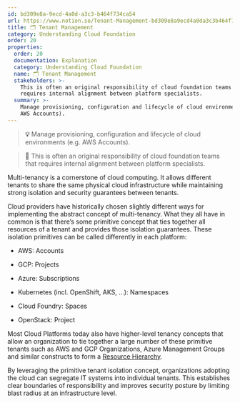 ```yaml
---
id: bd309e8a-9ecd-4a0d-a3c3-b464f734ca54
url: https://www.notion.so/Tenant-Management-bd309e8a9ecd4a0da3c3b464f734ca54
title: 🗂 Tenant Management
category: Understanding Cloud Foundation
order: 20
properties:
  order: 20
  documentation: Explanation
  category: Understanding Cloud Foundation
  name: 🗂 Tenant Management
  stakeholders: >-
    This is often an original responsibility of cloud foundation teams that
    requires internal alignment between platform specialists.
  summary: >-
    Manage provisioning, configuration and lifecycle of cloud environments (e.g.
    AWS Accounts).
---
```


> **💡** Manage provisioning, configuration and lifecycle of cloud environments (e.g. AWS Accounts).

> **👥** This is often an original responsibility of cloud foundation teams that requires internal alignment between platform specialists.

Multi-tenancy is a cornerstone of cloud computing. It allows different tenants to share the same physical cloud infrastructure while maintaining strong isolation and security guarantees between tenants. 

Cloud providers have historically chosen slightly different ways for implementing the abstract concept of multi-tenancy. What they all have in common is that there’s some primitive concept that ties together all resources of a tenant and provides those isolation guarantees. These isolation primitives can be called differently in each platform:

- AWS: Accounts

- GCP: Projects

- Azure: Subscriptions

- Kubernetes (incl. OpenShift, AKS, ...): Namespaces

- Cloud Foundry: Spaces

- OpenStack: Project

Most Cloud Platforms today also have higher-level tenancy concepts that allow an organization to tie together a large number of these primitive tenants such as AWS and GCP Organizations, Azure Management Groups and similar constructs to form a [Resource Hierarchy](/maturity-model/tenant-management/resource-hierarchy.md). 

By leveraging the primitive tenant isolation concept, organizations adopting the cloud can segregate IT systems into individual tenants. This establishes clear boundaries of responsibility and improves security posture by limiting blast radius at an infrastructure level.